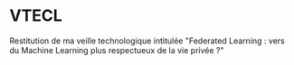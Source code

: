 # VTECL
Restitution de ma veille technologique intitulée "Federated Learning : vers du Machine Learning plus respectueux de la vie privée ?"
